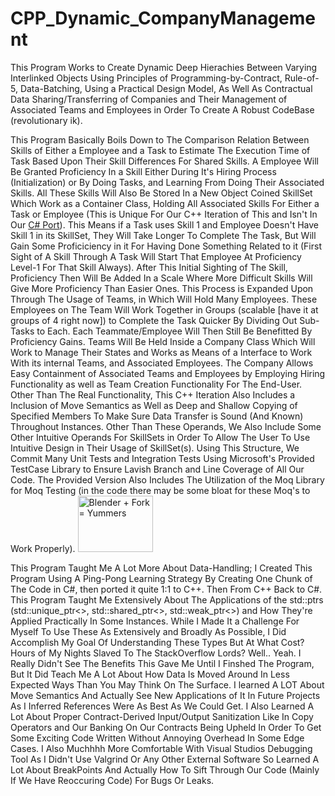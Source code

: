# CPP_Dynamic_CompanyManagement
This Program Works to Create Dynamic Deep Hierachies Between Varying Interlinked Objects Using Principles of Programming-by-Contract, Rule-of-5, Data-Batching, Using a Practical Design Model, As Well As Contractual Data Sharing/Transferring of Companies and Their Management of Associated Teams and Employees in Order To Create A Robust CodeBase (revolutionary ik).

This Program Basically Boils Down to The Comparison Relation Between Skills of Either a Employee and a Task to Estimate The Execution Time of Task Based Upon Their Skill Differences For Shared Skills. A Employee Will Be Granted Proficiency In a Skill Either During It's Hiring Process (Initialization) or By Doing Tasks, and Learning From Doing Their Associated Skills. All These Skills Will Also Be Stored In a New Object Coined SkillSet Which Work as a Container Class, Holding All Associated Skills For Either a Task or Employee (This is Unique For Our C++ Iteration of This and Isn't In Our <a href="https://github.com/Kingerthanu/CSharp_CompanyManagement">C# Port</a>). This Means if a Task uses Skill 1 and Employee Doesn't Have Skill 1 in its SkillSet, They Will Take Longer To Complete The Task, But Will Gain Some Proficiciency in it For Having Done Something Related to it (First Sight of A Skill Through A Task Will Start That Employee At Proficiency Level-1 For That Skill Always). After This Initial Sighting of The Skill, Proficiency Then Will Be Added In a Scale Where More Difficult Skills Will Give More Proficiency Than Easier Ones. This Process is Expanded Upon Through The Usage of Teams, in Which Will Hold Many Employees. These Employees on The Team Will Work Together in Groups (scalable [have it at groups of 4 right now]) to Complete the Task Quicker By Dividing Out Sub-Tasks to Each. Each Teammate/Employee Will Then Still Be Benefitted By Proficiency Gains. Teams Will Be Held Inside a Company Class Which Will Work to Manage Their States and Works as Means of a Interface to Work With its internal Teams, and Associated Employees. The Company Allows Easy Containment of Associated Teams and Employees by Employing Hiring Functionality as well as Team Creation Functionality For The End-User. Other Than The Real Functionality, This C++ Iteration Also Includes a Inclusion of Move Semantics as Well as Deep and Shallow Copying of Specified Members To Make Sure Data Transfer is Sound (And Known) Throughout Instances. Other Than These Operands, We Also Include Some Other Intuitive Operands For SkillSets in Order To Allow The User To Use Intuitive Design in Their Usage of SkillSet(s). Using This Structure, We Commit Many Unit Tests and Integration Tests Using Microsoft's Provided TestCase Library to Ensure Lavish Branch and Line Coverage of All Our Code. The Provided Version Also Includes The Utilization of the Moq Library for Moq Testing (in the code there may be some bloat for these Moq's to Work Properly).
<img src="https://media.giphy.com/media/5r5J4JD9miis/giphy.gif" alt="Blender + Fork = Yummers" width="120" height="90">

This Program Taught Me A Lot More About Data-Handling; I Created This Program Using A Ping-Pong Learning Strategy By Creating One Chunk of The Code in C#, then ported it quite 1:1 to C++. Then From C++ Back to C#. This Program Taught Me Extensively About The Applications of the std::ptrs (std::unique_ptr<>, std::shared_ptr<>, std::weak_ptr<>) and How They're Applied Practically In Some Instances. While I Made It a Challenge For Myself To Use These As Extensively and Broadly As Possible, I Did Accomplish My Goal Of Understanding These Types But At What Cost? Hours of My Nights Slaved To The StackOverflow Lords? Well.. Yeah. I Really Didn't See The Benefits This Gave Me Until I Finshed The Program, But It Did Teach Me A Lot About How Data Is Moved Around In Less Expected Ways Than You May Think On The Surface. I learned A LOT About Move Semantics And Actually See New Applications of It In Future Projects As I Inferred References Were As Best As We Could Get. I Also Learned A Lot About Proper Contract-Derived Input/Output Sanitization Like In Copy Operators and Our Banking On Our Contracts Being Upheld In Order To Get Some Exciting Code Written Without Annoying Overhead In Some Edge Cases. I Also Muchhhh More Comfortable With Visual Studios Debugging Tool As I Didn't Use Valgrind Or Any Other External Software So Learned A Lot About BreakPoints And Actually How To Sift Through Our Code (Mainly If We Have Reoccuring Code) For Bugs Or Leaks.
